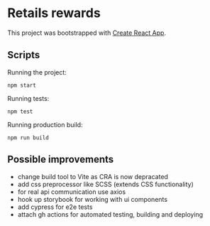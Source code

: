 # Retails rewards

This project was bootstrapped with [Create React App](https://github.com/facebook/create-react-app).

## Scripts

Running the project:

```
npm start
```

Running tests:

```
npm test
```

Running production build:

```
npm run build
```

## Possible improvements

- change build tool to Vite as CRA is now depracated
- add css preprocessor like SCSS (extends CSS functionality)
- for real api communication use axios
- hook up storybook for working with ui components
- add cypress for e2e tests
- attach gh actions for automated testing, building and deploying
